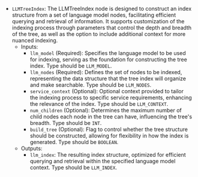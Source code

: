 - `LLMTreeIndex`: The LLMTreeIndex node is designed to construct an index structure from a set of language model nodes, facilitating efficient querying and retrieval of information. It supports customization of the indexing process through parameters that control the depth and breadth of the tree, as well as the option to include additional context for more nuanced indexing.
    - Inputs:
        - `llm_model` (Required): Specifies the language model to be used for indexing, serving as the foundation for constructing the tree index. Type should be `LLM_MODEL`.
        - `llm_nodes` (Required): Defines the set of nodes to be indexed, representing the data structure that the tree index will organize and make searchable. Type should be `LLM_NODES`.
        - `service_context` (Optional): Optional context provided to tailor the indexing process to specific service requirements, enhancing the relevance of the index. Type should be `LLM_CONTEXT`.
        - `num_children` (Optional): Determines the maximum number of child nodes each node in the tree can have, influencing the tree's breadth. Type should be `INT`.
        - `build_tree` (Optional): Flag to control whether the tree structure should be constructed, allowing for flexibility in how the index is generated. Type should be `BOOLEAN`.
    - Outputs:
        - `llm_index`: The resulting index structure, optimized for efficient querying and retrieval within the specified language model context. Type should be `LLM_INDEX`.
